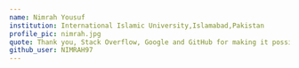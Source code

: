 ```yaml
---
name: Nimrah Yousuf 
institution: International Islamic University,Islamabad,Pakistan
profile_pic: nimrah.jpg 
quote: Thank you, Stack Overflow, Google and GitHub for making it possible!
github_user: NIMRAH97
---
```


